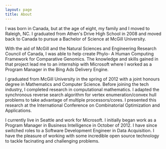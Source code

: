```yaml
---
layout: page
title: About
---
```


I was born in Canada, but at the age of eight, my family and I moved to Raleigh, NC. I graduated from Athen's Drive High School in 2008 and moved back to Canada to pursue a Bachelor of Science at McGill University.

With the aid of McGill and the Natural Sciences and Engineering Research Council of Canada, I was able to help create Phylo- A Human Computing Framework for Comparative Genomics. The knowledge and skills gained in that project lead me to an internship with Microsoft where I worked as a Program Manager in the Bing Ads Delivery Engine.

I graduated from McGill University in the spring of 2012 with a joint honours degree in Mathematics and Computer Science. Before joining the tech industry, I completed research in computational mathematics. I adapted the synchronous reverse search algorithm for vertex enumeration/convex hull problems to take advantage of multiple processors/cores. I presented this research at the International Conference on Combinatorial Optimization and Applications.

I currently live in Seattle and work for Microsoft. I initially began work as a Program Manager in Business Intelligence in October of 2012. I have since switched roles to a Software Development Engineer in Data Acquisition. I have the pleasure of working with some incredible open source technology to tackle facinating and challenging problems.